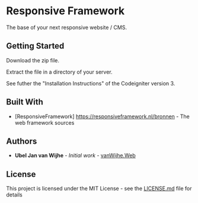 # Responsive Framework

The base of your next responsive website / CMS.

## Getting Started

Download the zip file. 

Extract the file in a directory of your server.

See futher the "Installation Instructions" of the Codeigniter version 3.

## Built With

* [ResponsiveFramework] https://responsiveframework.nl/bronnen - The web framework sources

## Authors

* **Ubel Jan van Wijhe** - *Initial work* - [vanWijhe.Web](https://www.vanwijheweb.nl)

## License

This project is licensed under the MIT License - see the [LICENSE.md](LICENSE.md) file for details

